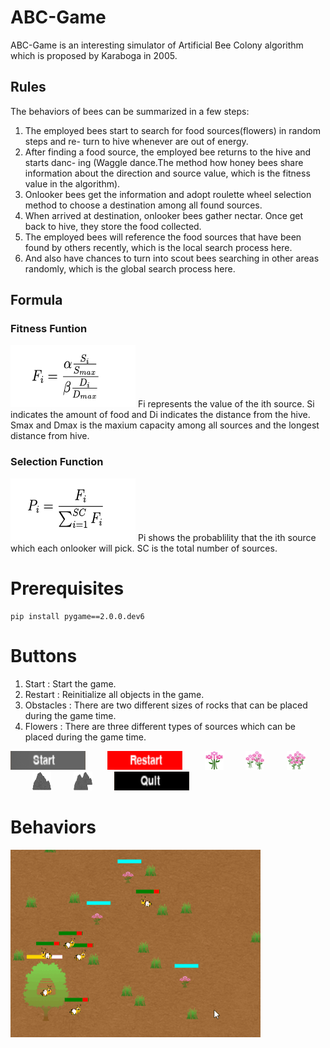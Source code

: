 # ABC-Game

ABC-Game is an interesting simulator of Artificial Bee Colony algorithm which is proposed by Karaboga in 2005.

## Rules

The behaviors of bees can be summarized in a few steps:
1. The employed bees start to search for food sources(flowers) in random steps and re- turn to hive whenever are out of energy.
2. After finding a food source, the employed bee returns to the hive and starts danc- ing (Waggle dance.The method how honey bees share information about the direction and source value, which is the fitness value in the algorithm).
3. Onlooker bees get the information and adopt roulette wheel selection method to choose a destination among all found sources.
4. When arrived at destination, onlooker bees gather nectar. Once get back to hive, they store the food collected.
5. The employed bees will reference the food sources that have been found by others recently, which is the local search process here.
6. And also have chances to turn into scout bees searching in other areas randomly, which is the global search process here.

## Formula
### Fitness Funtion

<img src=readmeimg/fitness.png width="200" height="100">
Fi represents the value of the ith source. Si indicates the amount of food and Di indicates the distance from the hive. Smax and Dmax is the maxium capacity among all sources and the longest distance from hive.

### Selection Function

<img src=readmeimg/selection.png width="200" height="100">
Pi shows the probablility that the ith source which each onlooker will pick. SC is the total number of sources.

# Prerequisites

    pip install pygame==2.0.0.dev6


# Buttons

1. Start : Start the game.
2. Restart : Reinitialize all objects in the game.
3. Obstacles : There are two different sizes of rocks that can be placed during the game time.
4. Flowers : There are three different types of sources which can be placed during the game time.

<img src=readmeimg/start.png width="120" height="30">&nbsp;&nbsp;&nbsp;&nbsp;&nbsp;&nbsp;&nbsp;&nbsp;&nbsp;<img src=readmeimg/restart.png width="120" height="30">&nbsp;&nbsp;&nbsp;&nbsp;&nbsp;&nbsp;&nbsp;&nbsp;&nbsp;<img src=readmeimg/flower1.png width="30" height="30">&nbsp;&nbsp;&nbsp;&nbsp;&nbsp;&nbsp;&nbsp;&nbsp;&nbsp;<img src=readmeimg/flower2.png width="30" height="30">&nbsp;&nbsp;&nbsp;&nbsp;&nbsp;&nbsp;&nbsp;&nbsp;&nbsp;<img src=readmeimg/flower3.png width="30" height="30">&nbsp;&nbsp;&nbsp;&nbsp;&nbsp;&nbsp;&nbsp;&nbsp;&nbsp;<img src=readmeimg/smallrock.png width="30" height="30">&nbsp;&nbsp;&nbsp;&nbsp;&nbsp;&nbsp;&nbsp;&nbsp;&nbsp;<img src=readmeimg/bigrock.png width="30" height="30">&nbsp;&nbsp;&nbsp;&nbsp;&nbsp;&nbsp;&nbsp;&nbsp;&nbsp;<img src=readmeimg/quit.png width="120" height="30">

# Behaviors

<img src=readmeimg/employed.gif width="400" height="300">
